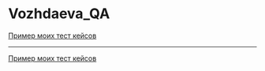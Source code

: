 # Vozhdaeva_QA
[Пример моих тест кейсов](https://docs.google.com/spreadsheets/d/1tTBlusFlKu87sYaZ41zLlVdHZSjdxNDerWqLNSy4Nwo/edit)

---

[Пример моих тест кейсов](https://docs.google.com/spreadsheets/d/1YKkZ_H4gdHk4wLv3GhY0fEGt7p_agfgVZLtxJl0LBKg/edit)